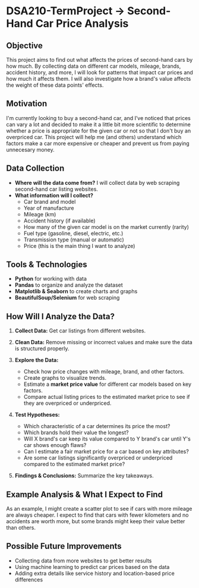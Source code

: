 # DSA210-TermProject -> Second-Hand Car Price Analysis  

##  Objective  
This project aims to find out what affects the prices of second-hand cars by how much. By collecting data on different car models, mileage, brands, accident history, and more, I will look for patterns that impact car prices and how much it affects them. I will also investigate how a brand's value affects the weight of these data points' effects.

##  Motivation  
I'm currently looking to buy a second-hand car, and I’ve noticed that prices can vary a lot and decided to make it a little bit more scientific to determine whether a price is appropriate for the given car or not so that I don't buy an overpriced car. This project will help me (and others) understand which factors make a car more expensive or cheaper and prevent us from paying unnecesary money.  

##  Data Collection  
- **Where will the data come from?** I will collect data by web scraping second-hand car listing websites.  
- **What information will I collect?**  
  - Car brand and model  
  - Year of manufacture  
  - Mileage (km)  
  - Accident history (if available)  
  - How many of the given car model is on the market currently (rarity) 
  - Fuel type (gasoline, diesel, electric, etc.)  
  - Transmission type (manual or automatic)  
  - Price (this is the main thing I want to analyze)  

##  Tools & Technologies  
- **Python** for working with data  
- **Pandas** to organize and analyze the dataset  
- **Matplotlib & Seaborn** to create charts and graphs  
- **BeautifulSoup/Selenium** for web scraping  

##  How Will I Analyze the Data?  
1. **Collect Data:** Get car listings from different websites.  
2. **Clean Data:** Remove missing or incorrect values and make sure the data is structured properly.  
3. **Explore the Data:**  
   - Check how price changes with mileage, brand, and other factors.  
   - Create graphs to visualize trends.
   - Estimate a **market price value** for different car models based on key factors.  
   - Compare actual listing prices to the estimated market price to see if they are overpriced or underpriced.  
4. **Test Hypotheses:**  
   - Which characteristic of a car determines its price the most?
   - Which brands hold their value the longest?
   - Will X brand's car keep its value compared to Y brand's car until Y's car shows enough flaws?
   - Can I estimate a fair market price for a car based on key attributes?  
   - Are some car listings significantly overpriced or underpriced compared to the estimated market price?  

5. **Findings & Conclusions:** Summarize the key takeaways.  

##  Example Analysis & What I Expect to Find  
As an example, I might create a scatter plot to see if cars with more mileage are always cheaper. 
I expect to find that cars with fewer kilometers and no accidents are worth more, but some brands might keep their value better than others.  

## Possible Future Improvements  
- Collecting data from more websites to get better results  
- Using machine learning to predict car prices based on the data  
- Adding extra details like service history and location-based price differences  
